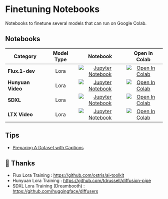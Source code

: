 # Finetuning Notebooks

Notebooks to finetune several models that can run on Google Colab. 

## Notebooks

<div align="center">

| Category          | Model Type |                                                                                                       Notebook                                                                                                        |                                                                                                    Open in Colab                                                                                                     |
|-------------------|:---:|:---------------------------------------------------------------------------------------------------------------------------------------------------------------------------------------------------------------------:|:--------------------------------------------------------------------------------------------------------------------------------------------------------------------------------------------------------------------:|
| **Flux.1-dev**    | Lora | [![Jupyter Notebook](https://img.shields.io/badge/Jupyter-Notebook-orange?style=flat&logo=jupyter)](https://github.com/jhj0517/finetuning-notebooks/blob/master/flux/finetuning_notebooks_flux_lora_dreambooth.ipynb) | [![Open In Colab](https://colab.research.google.com/assets/colab-badge.svg)](https://colab.research.google.com/github/jhj0517/finetuning-notebooks/blob/master/flux/finetuning_notebooks_flux_lora_dreambooth.ipynb) |
| **Hunyuan Video** | Lora |   [![Jupyter Notebook](https://img.shields.io/badge/Jupyter-Notebook-orange?style=flat&logo=jupyter)](https://github.com/jhj0517/finetuning-notebooks/blob/master/hunyuan/finetuning_notebooks_hunyuan_lora.ipynb)    |   [![Open In Colab](https://colab.research.google.com/assets/colab-badge.svg)](https://colab.research.google.com/github/jhj0517/finetuning-notebooks/blob/master/hunyuan/finetuning_notebooks_hunyuan_lora.ipynb)    |
| **SDXL**          | Lora | [![Jupyter Notebook](https://img.shields.io/badge/Jupyter-Notebook-orange?style=flat&logo=jupyter)](https://github.com/jhj0517/finetuning-notebooks/blob/master/sdxl/finetuning_notebooks_sdxl_lora_dreambooth.ipynb) | [![Open In Colab](https://colab.research.google.com/assets/colab-badge.svg)](https://colab.research.google.com/github/jhj0517/finetuning-notebooks/blob/master/sdxl/finetuning_notebooks_sdxl_lora_dreambooth.ipynb) |
| **LTX Video**     | Lora | [![Jupyter Notebook](https://img.shields.io/badge/Jupyter-Notebook-orange?style=flat&logo=jupyter)](https://github.com/jhj0517/finetuning-notebooks/blob/master/ltx/finetuning_notebooks_ltx_lora)  |       [![Open In Colab](https://colab.research.google.com/assets/colab-badge.svg)](https://colab.research.google.com/github/jhj0517/finetuning-notebooks/blob/master/ltx/finetuning_notebooks_ltx_lora.ipynb)        |

</div>

## Tips
- [Preparing A Dataset with Captions](https://github.com/jhj0517/finetuning-notebooks/blob/master/docs/Preparing%20A%20Dataset%20with%20Captions.md)

## 🌺 Thanks

- Flux Lora Training : https://github.com/ostris/ai-toolkit
- Hunyuan Lora Training : https://github.com/tdrussell/diffusion-pipe
- SDXL Lora Training (Dreambooth) : https://github.com/huggingface/diffusers

